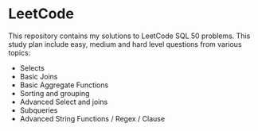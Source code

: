 # LeetCode
This repository contains my solutions to LeetCode SQL 50 problems. This study plan include easy, medium and hard level questions from various topics:
</br>
* Selects
* Basic Joins
* Basic Aggregate Functions
* Sorting and grouping
* Advanced Select and joins
* Subqueries
* Advanced String Functions / Regex / Clause
